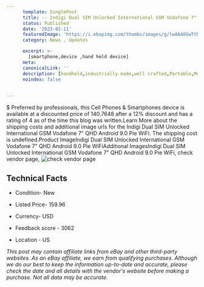 ```yaml
---
      template: SinglePost
      title: -- Indigi Dual SIM Unlocked International GSM Vodafone 7" QHD Android 9.0 Pie WiFi
      status: Published
      date: '2023-02-11'
      featuredImage: 'https://i.ebayimg.com/thumbs/images/g/lw8AAOSwTthea5uX/s-l225.jpg'
      category: News , Updates

      excerpt: >-
        [smartphone,device ,hand held device]
      meta:
      canonicalLink: ''
      description: [handheld,industrially made,well crafted,Portable,Mobile,Compact,Convenient,Lightweight,Maneuverable,Man-portable,Miniature,Carriable,Hand-held,Light,Holdable,Transportable,Mobile device,Pocket-sized,On-the-go,Wireless,Cordless,Compact size,Convenient size, smartphone,device ,hand held device]
      noindex: false

        
---
```

$
    Preferred by professionals, this Cell Phones & Smartphones device is available at a discounted price of 140.7648 after a 12% discount and has a rating of 4 as of the time this blog was written.Learn More about the shipping costs and additional image urls for the Indigi Dual SIM Unlocked International GSM Vodafone 7" QHD Android 9.0 Pie WiFi. The shipping cost is undefined.Product ImageIndigi Dual SIM Unlocked International GSM Vodafone 7" QHD Android 9.0 Pie WiFiAdditional ImagesIndigi Dual SIM Unlocked International GSM Vodafone 7" QHD Android 9.0 Pie WiFi, check vendor page, ![check vendor page](https://origin-galleryplus.ebayimg.com/ws/web/331901290652_2_0_1/225x225.jpg,https://origin-galleryplus.ebayimg.com/ws/web/331901290652_3_0_1/225x225.jpg,https://origin-galleryplus.ebayimg.com/ws/web/331901290652_4_0_1/225x225.jpg,https://origin-galleryplus.ebayimg.com/ws/web/331901290652_5_0_1/225x225.jpg)
    
    

 ## Technical Facts 



     
      

 - Condition- New 


      

 - Listed Price- 159.96 


      

 - Currency- USD 


      

 - Feedback score - 3062 


      

 - Location - US 


      
      

 *_This post may contain affiliate links from eBay and other third-party websites. As an eBay affiliate, we earn from qualifying purchases. Although we do our best to keep the information up-to-date and accurate, please check the date and all details with the vendor's website before making a purchase. Not all data may be accurate._*



    
    
    
    
    